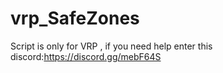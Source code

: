 # vrp_SafeZones
Script is only for VRP , if you need help enter this discord:https://discord.gg/mebF64S

